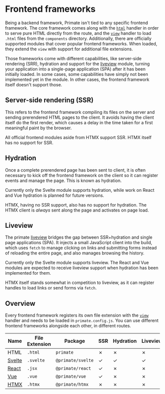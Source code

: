 # Frontend frameworks

Being a backend framework, Primate isn't tied to any specific frontend
framework. The core framework comes along with the [`html`][html] handler in
order to serve pure HTML directly from the route, and the [`view`][view]
handler to load `.html` files from the `components` directory. Additionally,
there are officially supported modules that cover popular frontend frameworks.
When loaded, they extend the `view` with support for additional file extensions.

Those frameworks come with different capabilities, like server-side rendering
(SRR), hydration and support for the [liveview](liveview) module, turning your 
application into a single-page application (SPA) after it has been initially
loaded. In some cases, some capabilities have simply not been implemented yet
in the module. In other cases, the frontend framework itself doesn't support
those.

## Server-side rendering (SSR)

This refers to the frontend framework compiling its files on the server and
sending prerendered HTML pages to the client. It avoids having the client
itself do the first render, which causes a delay in the time taken for a first
meaningful paint by the browser.

All official frontend modules aside from HTMX support SSR. HTMX itself has no
support for SSR.

## Hydration

Once a complete prerendered page has been sent to client, it is often necessary
to kick off the frontend framework on the client so it can register events and
manage the page. This is known as hydration.

Currently only the Svelte module supports hydration, while work on React and
Vue hydration is planned for future versions.

HTMX, having no SSR support, also has no support for hydration. The HTMX client
is *always* sent along the page and activates on page load.

## Liveview

The primate [liveview](/modules/liveview) bridges the gap between SSR+hydration
and single page applications (SPA). It injects a small JavaScript client into 
the build, which uses `fetch` to manage clicking on links and submitting forms
instead of reloading the entire page, and also manages browsing the history.

Currently only the Svelte module supports liveview. The React and Vue modules
are expected to receive liveview support when hydration has been implemented
for them.

HTMX itself stands somewhat in competition to liveview, as it can register
handles to load links or send forms via `fetch`.

## Overview

Every frontend framework registers its own file extension with the
[`view`][view] handler and needs to be loaded in `primate.config.js`. You can
use different frontend frameworks alongside each other, in different routes.

| Name     | File Extension | Package           | SSR | Hydration | Liveview |
|----------|----------------|-------------------|-----|-----------|----------|
| HTML     | `.html`        | `primate`         | ✗   | ✗         | ✗        |
| [Svelte] | `.svelte`      | `@primate/svelte` | ✓   | ✓         | ✓        |
| [React]  | `.jsx`         | `@primate/react`  | ✓   | ✗         | ✗        |
| [Vue]    | `.vue`         | `@primate/vue`    | ✓   | ✗         | ✗        |
| [HTMX]   | `.htmx`        | `@primate/htmx`   | ✗   | ✗         | ✗        |

[html]: /guide/responses#html
[view]: /guide/responses#view
[Svelte]: /modules/svelte
[React]: /modules/react
[Vue]: /modules/vue
[HTMX]: /modules/htmx

